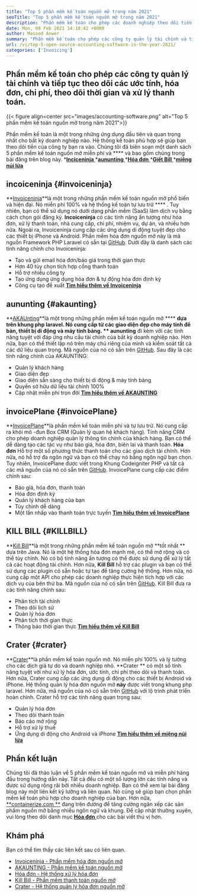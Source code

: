 ```yaml
---
title: "Top 5 phần mềm kế toán nguồn mở trong năm 2021" 
seoTitle: "Top 5 phần mềm kế toán nguồn mở trong năm 2021" 
description: "Phần mềm kế toán cho phép các doanh nghiệp theo dõi tiền ra vào. Chọn phần mềm lập hóa đơn phù hợp và giữ chặt tài chính." 
date: Mon, 08 Feb 2021 14:18:42 +0000
author: Masood Anwer
summary: "Phần mềm kế toán cho phép các công ty quản lý tài chính và tiếp tục theo dõi các ước tính, hóa đơn, chi phí, theo dõi thời gian và xử lý thanh toán." 
url: /vi/top-5-open-source-accounting-software-in-the-year-2021/
categories: ['Invoicing']
---
```


## Phần mềm kế toán cho phép các công ty quản lý tài chính và tiếp tục theo dõi các ước tính, hóa đơn, chi phí, theo dõi thời gian và xử lý thanh toán.

{{< figure align=center src="images/accounting-software.png" alt="Top 5 phần mềm kế toán nguồn mở trong năm 2021">}}

Phần mềm kế toán là một trong những ứng dụng đầu tiên và quan trọng nhất cho bất kỳ doanh nghiệp nào. Hệ thống kế toán phù hợp sẽ giúp bạn theo dõi tiền của công ty bạn ra vào. Chúng tôi đã biên soạn một danh sách 5 phần mềm kế toán nguồn mở miễn phí và  ****  và bao gồm chúng trong bài đăng trên blog này.
  *[**Inciceninja** ][1]
  *[**aununting** ][2]
  *[**Hóa đơn** ][3]
  *[**Giết Bill** ][4]
  *[**miệng núi lửa** ][5]

## incoiceninja   {#invoiceninja}
**[Invoiceninja][6]**là một trong những phần mềm kế toán nguồn mở phổ biến và hiện đại. Nó miễn phí 100% và hệ thống kế toán tự lưu trữ  **** . Tuy nhiên, bạn có thể sử dụng nó dưới dạng phần mềm (SaaS) làm dịch vụ bằng cách chọn gói đăng ký.  **Incoiceninja**   có các tính năng ấn tượng như hóa đơn, xử lý thanh toán, nhà cung cấp, chi phí, nhiệm vụ, dự án, và nhiều hơn nữa. Ngoài ra, Invoiceninja cung cấp các ứng dụng di động tuyệt đẹp cho các thiết bị iPhone và Android. Phần mềm hóa đơn nguồn mở này là mã nguồn Framework PHP Laravel có sẵn tại [GitHub][7].
Dưới đây là danh sách các tính năng chính cho Invoiceninja:
  * Tạo và gửi email hóa đơn/báo giá trong thời gian thực
  * Hơn 40 tùy chọn tích hợp cổng thanh toán
  * Hỗ trợ nhiều công ty
  * Tạo ứng dụng ứng dụng hóa đơn & tự động hóa đơn định kỳ
  * Công cụ tạo đề xuất
**[Tìm hiểu thêm về Invoiceninja][8]**

## aununting   {#akaunting}
**[AKAUnting][9]**là một trong những phần mềm kế toán nguồn mở  ****   **dựa trên khung php laravel. Nó cung cấp từ các giao diện đẹp cho máy tính để bàn, thiết bị di động và máy tính bảng. **  aununting**  đi kèm với các tính năng tuyệt vời đáp ứng nhu cầu tài chính của bất kỳ doanh nghiệp nào. Hơn nữa, bạn có thể thiết lập nó trên máy chủ riêng của mình và kiểm soát tất cả các dữ liệu quan trọng. Mã nguồn của nó có sẵn trên [GitHub][10].
Sau đây là các tính năng chính của AKAUNTING:
  * Quản lý khách hàng
  * Giao diện đẹp
  * Giao diện sẵn sàng cho thiết bị di động & máy tính bảng
  * Quyền sở hữu dữ liệu tài chính 100%
  * Cập nhật miễn phí trọn đời
**[Tìm hiểu thêm về AKAUNTING][11]**

## invoicePlane   {#invoicePlane}
**[InvoicePlane][12]**là phần mềm kế toán miễn phí và tự lưu trữ. Nó cung cấp ra khỏi mô -đun Box CRM (Quản lý quan hệ khách hàng). Tính năng CRM cho phép doanh nghiệp quản lý thông tin chính của khách hàng. Bạn có thể dễ dàng tạo các tác vụ như báo giá, hóa đơn, biên lai và thanh toán.  **Hóa đơn**   Hỗ trợ một số phương thức thanh toán cho các giao dịch tài chính. Hơn nữa, nó hỗ trợ đa ngôn ngữ và bạn có thể chạy nó bằng ngôn ngữ bạn chọn. Tuy nhiên, InvoicePlane được viết trong Khung Codeigniter PHP và tất cả các mã nguồn của nó có sẵn trên [GitHub][13].
InvoicePlane cung cấp các điểm chính sau:
  * Báo giá, hóa đơn, thanh toán
  * Hóa đơn định kỳ
  * Quản lý khách hàng của bạn
  * Tùy chỉnh dễ dàng
  * Một lần nhấp vào thanh toán trực tuyến
**[Tìm hiểu thêm về InvoicePlane][14]**

## KILL BILL   {#KILLBILL}
**[Kill Bill][15]**là một trong những phần mềm kế toán nguồn mở  **tốt nhất **  dựa trên Java. Nó là một hệ thống hóa đơn mạnh mẽ, có thể mở rộng và có thể tùy chỉnh. Nó có bộ tính năng ấn tượng có thể được sử dụng để xử lý tất cả các hoạt động tài chính. Hơn nữa,  **Kill Bill**   hỗ trợ các plugin và bạn có thể sử dụng các plugin có sẵn hoặc tự tạo để tăng cường hệ thống. Hơn nữa, nó cung cấp một API cho phép các doanh nghiệp thực hiện tích hợp với các dịch vụ của bên thứ ba. Mã nguồn của nó có sẵn trên [GitHub][16].
Kill Bill đưa ra các tính năng chính sau:
  * Phân tích tài chính
  * Theo dõi lịch sử
  * Quản lý hóa đơn
  * Phân tích thời gian thực
  * Thông báo thời gian thực
**[Tìm hiểu thêm về Kill Bill][17]**

## Crater   {#crater}
**[Crater][18]**là phần mềm kế toán nguồn mở. Nó miễn phí 100% và lý tưởng cho các dịch giả tự do và doanh nghiệp nhỏ.  **Crater **  có một số tính năng tuyệt vời như xử lý hóa đơn, ước tính, chi phí theo dõi và thanh toán. Hơn nữa, Crater cung cấp các ứng dụng di động cho các thiết bị Android và iPhone. Hệ thống quản lý hóa đơn nguồn mở  **này**   được viết trong khung php laravel. Hơn nữa, mã nguồn của nó có sẵn trên [GitHub][19] với lộ trình phát triển hoàn chỉnh.
Crater hỗ trợ các tính năng quan trọng sau:
  * Quản lý hóa đơn
  * Theo dõi thanh toán
  * Báo cáo mở rộng
  * Hỗ trợ xử lý thuế
  * Ứng dụng di động cho Android và iPhone
**[Tìm hiểu thêm về miệng núi lửa][20]**

## Phần kết luận
Chúng tôi đã thảo luận về 5 phần mềm kế toán nguồn mở và miễn phí hàng đầu trong hướng dẫn này. Tất cả đều có một số lượng lớn các tính năng và được sử dụng rộng rãi bởi nhiều doanh nghiệp. Bạn có thể xem lại bài đăng blog này một liên kết kỹ lưỡng và liên quan. Nó cũng sẽ giúp bạn chọn phần mềm kế toán phù hợp cho doanh nghiệp của bạn.
Hơn nữa, [**containerize.com **][21] đang trên đường để tăng cường ngăn xếp các sản phẩm nguồn mở bằng nhiều ngôn ngữ và khung. Để cập nhật thường xuyên, vui lòng theo dõi danh mục [ **Hóa đơn**  ][22] cho các bài viết thú vị hơn.

## Khám phá
Bạn có thể tìm thấy các liên kết sau có liên quan.
  * [Invoiceninja - Phần mềm hóa đơn nguồn mở][23]
  * [AKAUNTING - Phần mềm kế toán nguồn mở][24]
  * [Hóa đơn - Hệ thống xử lý hóa đơn][25]
  * [Kill Bill - Phần mềm thanh toán nguồn mở][26]
  * [Crater - Hệ thống quản lý hóa đơn nguồn mở][27]

  
[1]: #InvoiceNinja
[2]: #Akaunting
[3]: #InvoicePlane
[4]: #KillBill
[5]: #Crater
[6]: https://products.containerize.com/invoicing/invoiceninja
[7]: https://github.com/invoiceninja/invoiceninja
[8]: https://www.invoiceninja.com
[9]: https://products.containerize.com/invoicing/akaunting
[10]: https://github.com/akaunting/akaunting
[11]: https://akaunting.com
[12]: https://products.containerize.com/invoicing/invoiceplane
[13]: https://github.com/InvoicePlane/InvoicePlane
[14]: https://www.invoiceplane.com
[15]: https://products.containerize.com/invoicing/killbill
[16]: https://github.com/killbill/killbill
[17]: https://killbill.io
[18]: https://products.containerize.com/invoicing/crater
[19]: https://github.com/bytefury/crater
[20]: https://craterapp.com
[21]: https://containerize.com
[22]: https://blog.containerize.com/category/invoicing/
[23]: https://products.containerize.com/invoicing/invoiceninja/
[24]: https://products.containerize.com/invoicing/akaunting/
[25]: https://products.containerize.com/invoicing/invoiceplane/
[26]: https://products.containerize.com/invoicing/killbill/
[27]: https://products.containerize.com/invoicing/crater/
